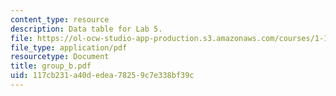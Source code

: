 ```yaml
---
content_type: resource
description: Data table for Lab 5.
file: https://ol-ocw-studio-app-production.s3.amazonaws.com/courses/1-103-civil-engineering-materials-laboratory-spring-2004/117cb231a40dedea78259c7e338bf39c_group_b.pdf
file_type: application/pdf
resourcetype: Document
title: group_b.pdf
uid: 117cb231-a40d-edea-7825-9c7e338bf39c
---
```

